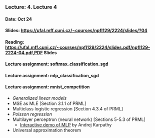 ### Lecture: 4. Lecture 4
#### Date: Oct 24
#### Slides: https://ufal.mff.cuni.cz/~courses/npfl129/2224/slides/?04
#### Reading: https://ufal.mff.cuni.cz/~courses/npfl129/2224/slides.pdf/npfl129-2224-04.pdf,PDF Slides
#### Lecture assignment: softmax_classification_sgd
#### Lecture assignment: mlp_classification_sgd
#### Lecture assignment: mnist_competition

- _Generalized linear models_
- MSE as MLE [Section 3.1.1 of PRML]
- Multiclass logistic regression [Section 4.3.4 of PRML]
- _Poisson regression_
- Multilayer perceptron (neural network) [Sections 5-5.3 of PRML]
    - [Interactive demo of MLP](https://cs.stanford.edu/people/karpathy/convnetjs/demo/classify2d.html) by Andrej Karpathy
- Universal approximation theorem
